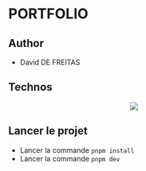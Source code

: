 # PORTFOLIO

## Author

- David DE FREITAS

## Technos

<p align="center">
  <a href="https://skillicons.dev">
    <img src="https://skillicons.dev/icons?i=react,css,typescript,github" />
  </a>
</p>

## Lancer le projet

- Lancer la commande `pnpm install`
- Lancer la commande `pnpm dev`
